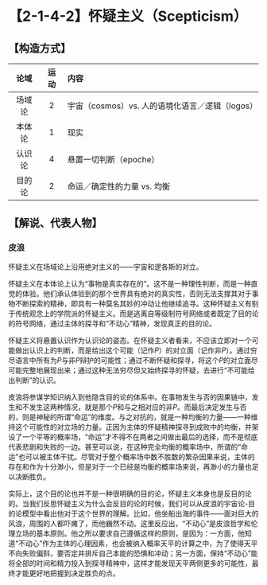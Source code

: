 # 【2-1-4-2】怀疑主义（Scepticism）

## 【构造方式】

|  论域  | 运动 | 内容                                            |
| :----: | :--: | :---------------------------------------------- |
| 场域论 |  2   | 宇宙（cosmos）vs. 人的语境化语言／逻辑（logos） |
| 本体论 |  1   | 现实                                            |
| 认识论 |  4   | 悬置一切判断（epoche）                          |
| 目的论 |  2   | 命运／确定性的力量 vs. 均衡                     |

## 【解说、代表人物】

### 皮浪

怀疑主义在场域论上沿用绝对主义的——宇宙和逻各斯的对立。

怀疑主义在本体论上认为“事物是真实存在的”。这不是一种理性判断，而是一种直觉的体验。他们承认体验到的那个世界具有绝对的真实性，否则无法支撑其对于事物不断探索的精神，即具有一种莫名其妙的冲动让他继续追寻。这种怀疑主义有别于传统观念上的学院派的怀疑主义。而是逃离自等级制符号网络或者既定了目的论的符号网络，通过主体的探寻和“不动心”精神，发现真正的目的论。

怀疑主义将悬置认识作为认识论的姿态。在怀疑主义者看来，不应该立即对一个可能做出认识上的判断，而是给出这个可能（记作*P*）的对立面（记作非*P*）。通过穷尽语言中所有为*P*与非*P*辩护的可能性；通过不断怀疑和探寻，将这个*P*的对立面尽可能完整地展现出来；通过这种无法穷尽但又始终探寻的怀疑，去进行“不可能给出判断”的认识。

皮浪将参谋学知识纳入到他隐含目的论的体系中。在事物发生与否的因果链中，发生和不发生这两种情况，就是那个*P*和与之相对应的非*P*。而最后决定发生与否的，则是神秘的所谓“命运”的维度。与之对抗的，就是一种均衡的力量——一种维持这个可能性的对立场的力量。正因为主体的怀疑精神探寻到成败中的均衡，并架设了一个平等的概率场，“命运”才不得不在两者之间做出最后的选择，而不是彻底代表悲剧和失败的一边。甚至可以说，在这种完全均衡的概率场中，所谓的“命运”也可以被主体干扰。尽管对于整个概率场中数不胜数的繁杂因果来说，主体的存在和作为十分渺小，但是对于一个已经是均衡的概率场来说，再渺小的力量也足以决断胜负。

实际上，这个目的论也并不是一种很明确的目的论，怀疑主义本身也是反目的论的。当我们反思怀疑主义为什么会反目的论的时候，我们可以从皮浪的宇宙论-目的论模型中看出他对于这个世界的理解。比如，他坐船出海的事件——面对巨大的风浪，周围的人都吓瘫了，而他巍然不动。这里反应出，“不动心”是皮浪哲学和伦理立场的基本原则。他之所以要求自己遵循这样的原则，是因为：一方面，他知道“不动心”作为主体的心理因素，也会被纳入概率天平的计算之中，为了使得天平不向失败偏斜，要否定并排斥自己本能的恐惧和冲动；另一方面，保持“不动心”能将全部的时间和精力投入到探寻精神中，这样才能发现天平两侧更多的可能性，最终才能更好地把握到决定胜负的点。  
